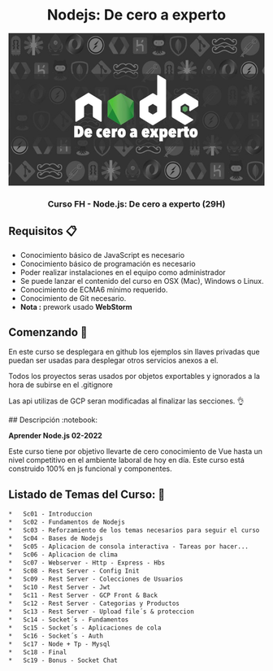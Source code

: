 <div align="center">
  <h1>Nodejs: De cero a experto</h1>
  <img src="./assets/nodejs.jpg" alt="nodejs logo" height="300px">
  <h3 style="font-weight:bold;" >Curso FH - Node.js: De cero a experto (29H)</h3>
  <h5></h5>
</div>

## Requisitos :clipboard:

* Conocimiento básico de JavaScript es necesario
* Conocimiento básico de programación es necesario
* Poder realizar instalaciones en el equipo como administrador
* Se puede lanzar el contenido del curso en OSX (Mac), Windows o Linux.
* Conocimiento de ECMA6 mínimo requerido.
* Conocimiento de Git necesario.
* **Nota :** prework usado **WebStorm**

## Comenzando 🚀

<p>En este curso se desplegara en github los ejemplos sin llaves privadas que puedan ser usadas para desplegar otros servicios anexos a el.</p>
<p>Todos los proyectos seras usados por objetos exportables y ignorados a la hora de subirse en el .gitignore </p>
<p>Las api utilizas de GCP seran modificadas al finalizar las secciones. 👌</p>
## Descripción :notebook:

**Aprender Node.js 02-2022**
<p>Este curso tiene por objetivo llevarte de cero conocimiento de Vue hasta un nivel competitivo en el ambiente laboral de hoy en día. Este curso está construido 100% en js funcional y componentes.</p>



## Listado de Temas del Curso: 💯

    *   Sc01 - Introduccion
    *   Sc02 - Fundamentos de Nodejs
    *   Sc03 - Reforzamiento de los temas necesarios para seguir el curso
    *   Sc04 - Bases de Nodejs
    *   Sc05 - Aplicacion de consola interactiva - Tareas por hacer...
    *   Sc06 - Aplicacion de clima
    *   Sc07 - Webserver - Http - Express - Hbs
    *   Sc08 - Rest Server - Config Init
    *   Sc09 - Rest Server - Colecciones de Usuarios
    *   Sc10 - Rest Server - Jwt
    *   Sc11 - Rest Server - GCP Front & Back
    *   Sc12 - Rest Server - Categorias y Productos
    *   Sc13 - Rest Server - Upload file´s & proteccion
    *   Sc14 - Socket´s - Fundamentos
    *   Sc15 - Socket´s - Aplicaciones de cola
    *   Sc16 - Socket´s - Auth
    *   Sc17 - Node + Tp - Mysql
    *   Sc18 - Final
    *   Sc19 - Bonus - Socket Chat